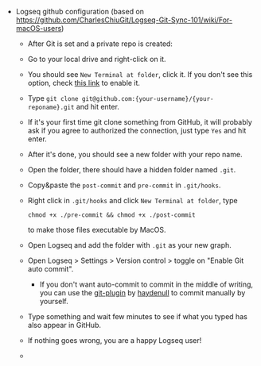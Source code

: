 - Logseq github configuration (based on https://github.com/CharlesChiuGit/Logseq-Git-Sync-101/wiki/For-macOS-users)
	- After Git is set and a private repo is created:
	- Go to your local drive and right-click on it.
	- You should see `New Terminal at folder`, click it. If you don't see this option, check [this link](https://www.maketecheasier.com/launch-terminal-current-folder-mac/) to enable it.
	- Type `git clone git@github.com:{your-username}/{your-reponame}.git` and hit enter.
	- If it's your first time git clone something from GitHub, it will 
	  probably ask if you agree to authorized the connection, just type `Yes` and hit enter.
	- After it's done, you should see a new folder with your repo name.
	- Open the folder, there should have a hidden folder named `.git`.
	- Copy&paste the `post-commit` and `pre-commit` in `.git/hooks`.
	- Right click in `.git/hooks` and click `New Terminal at folder`, type
	  
	  ```
	  chmod +x ./pre-commit && chmod +x ./post-commit
	  ```
	  to make those files executable by MacOS.
	- Open Logseq and add the folder with `.git` as your new graph.
	- Open Logseq > Settings > Version control > toggle on "Enable Git auto commit".
		- If you don't want auto-commit to commit in the middle of writing, you can use the [git-plugin](https://github.com/haydenull/logseq-plugin-git) by [haydenull](https://github.com/haydenull) to commit manually by yourself.
	- Type something and wait few minutes to see if what you typed has also appear in GitHub.
	- If nothing goes wrong, you are a happy Logseq user!
	-